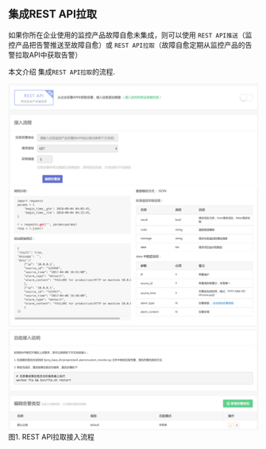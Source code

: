 ## 集成REST API拉取

如果你所在企业使用的监控产品故障自愈未集成，则可以使用 `REST API推送`（监控产品把告警推送至故障自愈）或 `REST API拉取`（故障自愈定期从监控产品的告警拉取API中获取告警）

本文介绍 集成`REST API拉取`的流程.

![](media/15360344847470.jpg)
![](media/15360345298501.jpg)
![](media/15360345578335.jpg)
图1. REST API拉取接入流程


